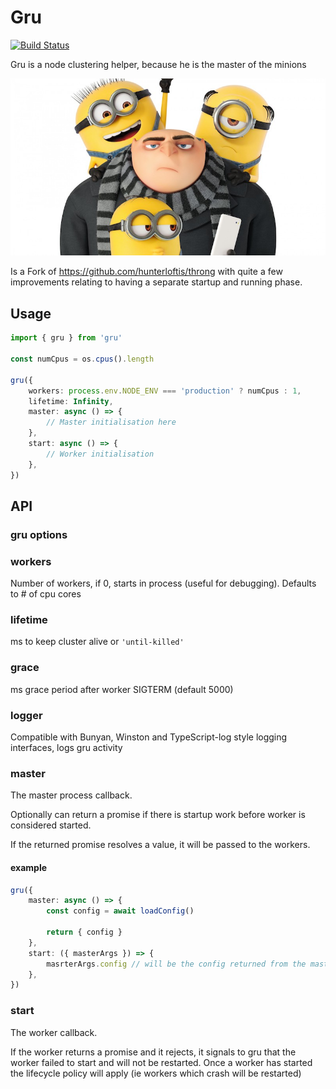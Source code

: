 # Gru

[![Build Status](https://travis-ci.com/JakeGinnivan/gru.svg?branch=master)](https://travis-ci.com/JakeGinnivan/gru)

Gru is a node clustering helper, because he is the master of the minions

![Gru](./assets/gru.jpg)

Is a Fork of https://github.com/hunterloftis/throng with quite a few improvements relating to having a separate startup and running phase.

## Usage

```ts
import { gru } from 'gru'

const numCpus = os.cpus().length

gru({
    workers: process.env.NODE_ENV === 'production' ? numCpus : 1,
    lifetime: Infinity,
    master: async () => {
        // Master initialisation here
    },
    start: async () => {
        // Worker initialisation
    },
})
```

## API

### gru options

### workers

Number of workers, if 0, starts in process (useful for debugging). Defaults to # of cpu cores

### lifetime

ms to keep cluster alive or `'until-killed'`

### grace

ms grace period after worker SIGTERM (default 5000)

### logger

Compatible with Bunyan, Winston and TypeScript-log style logging interfaces, logs gru activity

### master

The master process callback.

Optionally can return a promise if there is startup work before worker is considered started.

If the returned promise resolves a value, it will be passed to the workers.

#### example

```ts
gru({
    master: async () => {
        const config = await loadConfig()

        return { config }
    },
    start: ({ masterArgs }) => {
        masrterArgs.config // will be the config returned from the master process
    },
})
```

### start

The worker callback.

If the worker returns a promise and it rejects, it signals to gru that the worker failed to start and will not be restarted.
Once a worker has started the lifecycle policy will apply (ie workers which crash will be restarted)
